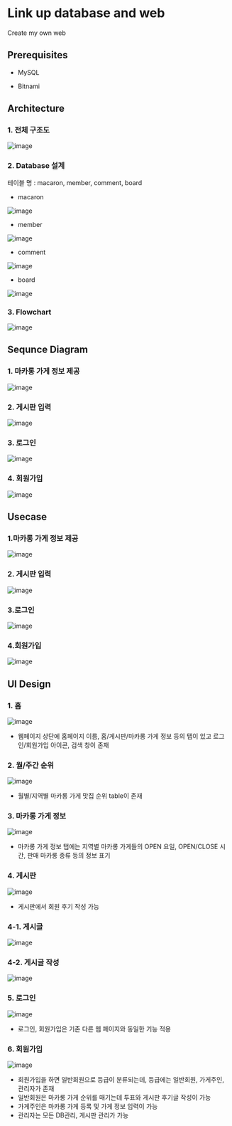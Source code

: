 # Link up database and web
Create my own web



## Prerequisites
* MySQL

* Bitnami


## Architecture

### 1. 전체 구조도

![image](https://user-images.githubusercontent.com/53864655/71870045-bc57ae00-3157-11ea-8fef-bf2d454ce8fd.png)



### 2. Database 설계

테이블 명 : macaron, member, comment, board
* macaron 

![image](https://user-images.githubusercontent.com/53864655/71870126-19ebfa80-3158-11ea-9669-dc53a7e52c7c.png)

* member

![image](https://user-images.githubusercontent.com/53864655/71870141-2a9c7080-3158-11ea-829f-c3145420524f.png)

* comment

![image](https://user-images.githubusercontent.com/53864655/71870162-456ee500-3158-11ea-96fc-aac92b619b78.png)

* board

![image](https://user-images.githubusercontent.com/53864655/71870185-5586c480-3158-11ea-987d-806a058f61cf.png)



### 3. Flowchart

![image](https://user-images.githubusercontent.com/53864655/71870213-70593900-3158-11ea-95dc-be3cacfd33ea.png)

## Sequnce Diagram

### 1. 마카롱 가게 정보 제공

![image](https://user-images.githubusercontent.com/53864655/71870233-8c5cda80-3158-11ea-86f2-bee47f18caee.png)

### 2. 게시판 입력

![image](https://user-images.githubusercontent.com/53864655/71870257-a3033180-3158-11ea-8ae3-a719fa014138.png)

### 3. 로그인

![image](https://user-images.githubusercontent.com/53864655/71870269-b2827a80-3158-11ea-8e2d-81171625dadd.png)

### 4. 회원가입

![image](https://user-images.githubusercontent.com/53864655/71870274-b9a98880-3158-11ea-90f2-551bd85364f6.png)

## Usecase

### 1.마카롱 가게 정보 제공

![image](https://user-images.githubusercontent.com/53864655/72234394-2a94e880-3610-11ea-8a46-209f700611f7.png)

### 2. 게시판 입력

![image](https://user-images.githubusercontent.com/53864655/71870323-de056500-3158-11ea-828f-5923c551033d.png)

### 3.로그인

![image](https://user-images.githubusercontent.com/53864655/71870337-eb225400-3158-11ea-99ea-85f104ae9fe9.png)

### 4.회원가입

![image](https://user-images.githubusercontent.com/53864655/71870349-f1b0cb80-3158-11ea-8fd4-78d0fff8f314.png)

## UI Design

### 1. 홈

![image](https://user-images.githubusercontent.com/53864655/72234410-46988a00-3610-11ea-8893-4aec281dac52.png)

* 웹페이지 상단에 홈페이지 이름, 홈/게시판/마카롱 가게 정보 등의 탭이 있고 로그인/회원가입 아이콘, 검색 창이 존재

### 2. 월/주간 순위

![image](https://user-images.githubusercontent.com/53864655/72234417-4f895b80-3610-11ea-8d6c-1e97d3187790.png)

* 월별/지역별 마카롱 가게 맛집 순위 table이 존재

### 3. 마카롱 가게 정보

![image](https://user-images.githubusercontent.com/53864655/72234423-57490000-3610-11ea-8954-af0c48de3bf1.png)

* 마카롱 가게 정보 탭에는 지역별 마카롱 가게들의 OPEN 요일, OPEN/CLOSE 시간, 판매 마카롱 종류 등의 정보 표기

### 4. 게시판

![image](https://user-images.githubusercontent.com/53864655/72234427-60d26800-3610-11ea-8e36-a3f98d1072be.png)

* 게시판에서 회원 후기 작성 가능

### 4-1. 게시글

![image](https://user-images.githubusercontent.com/53864655/72234434-64fe8580-3610-11ea-9ef5-fdaa40c131a4.png)

### 4-2. 게시글 작성

![image](https://user-images.githubusercontent.com/53864655/72234444-6cbe2a00-3610-11ea-8bcb-ea22eef70357.png)

### 5. 로그인

![image](https://user-images.githubusercontent.com/53864655/72234449-70ea4780-3610-11ea-89c7-296d9d6b0adf.png)

* 로그인, 회원가입은 기존 다른 웹 페이지와 동일한 기능 적용

### 6. 회원가입

![image](https://user-images.githubusercontent.com/53864655/72234451-72b40b00-3610-11ea-8c7a-e2b232fb2b1b.png)

* 회원가입을 하면 일반회원으로 등급이 분류되는데, 등급에는 일반회원, 가게주인, 관리자가 존재
* 일반회원은 마카롱 가게 순위를 매기는데 투표와 게시판 후기글 작성이 가능 
* 가게주인은 마카롱 가게 등록 및 가게 정보 입력이 가능
* 관리자는 모든 DB관리, 게시판 관리가 가능
